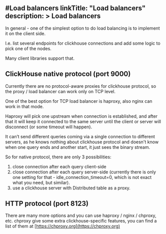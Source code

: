 #Load balancers
linkTitle: "Load balancers"
description: >
    Load balancers
---
In general - one of the simplest option to do load balancing is to implement it on the client side.

I.e. list several endpoints for clickhouse connections and add some logic to pick one of the nodes.

Many client libraries support that.

## ClickHouse native protocol (port 9000)

Currently there are no protocol-aware proxies for clickhouse protocol, so the proxy / load balancer can work only on TCP level.

One of the best option for TCP load balancer is haproxy, also nginx can work in that mode.

Haproxy will pick one upstream when connection is established, and after that it will keep it connected to the same server until the client or server will disconnect (or some timeout will happen).

It can’t send different queries coming via a single connection to different servers, as he knows nothing about clickhouse protocol and doesn't know when one query ends and another start, it just sees the binary stream.

So for native protocol, there are only 3 possibilities:

1) close connection after each query client-side
2) close connection after each query server-side (currently there is only one setting for that - idle_connection_timeout=0, which is not exact what you need, but similar).
3) use a clickhouse server with Distributed table as a proxy.

## HTTP protocol (port 8123)

There are many more options and you can use haproxy / nginx / chproxy, etc.
chproxy give some extra clickhouse-specific features, you can find a list of them at [https://chproxy.org](https://chproxy.org)
